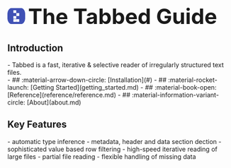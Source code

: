 <h1 "font-size: 100px;">
<img src="imgs/logo.png" style="width:40px;height:auto;"/> 
<font size="72px;">
<b><b>The Tabbed Guide</b></b>
</font>
</h1>
    


## **__Introduction__**
<div class="grid cards" markdown>
- Tabbed is a fast, iterative & selective reader of irregularly structured text files.
</div>

<div class="grid cards" markdown>
- ## :material-arrow-down-circle: [Installation](#)
- ## :material-rocket-launch: [Getting Started](getting_started.md)
- ## :material-book-open: [Reference](reference/reference.md)
- ## :material-information-variant-circle: [About](about.md)
</div>

## **__Key Features__**

<div class="grid cards" markdown>
- automatic type inference
- metadata, header and data section dection
- sophisticated value based row filtering
- high-speed iterative reading of large files
- partial file reading
- flexible handling of missing data
</div>
